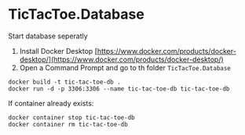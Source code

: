# TicTacToe.Database

Start database seperatly

1. Install Docker Desktop [https://www.docker.com/products/docker-desktop/](https://www.docker.com/products/docker-desktop/)
2. Open a Command Prompt and go to th folder `TicTacToe.Database` 

```
docker build -t tic-tac-toe-db .
docker run -d -p 3306:3306 --name tic-tac-toe-db tic-tac-toe-db
```

If container already exists:

```
docker container stop tic-tac-toe-db
docker container rm tic-tac-toe-db
```